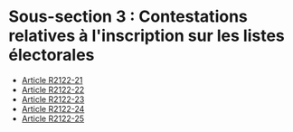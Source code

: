 # Sous-section 3 : Contestations relatives à l'inscription sur les listes électorales &#13;
&#13;
&#13;
&#13;
&#13;
&#13;


* [Article R2122-21](./LEGIARTI000024280394.md)
* [Article R2122-22](./LEGIARTI000024280396.md)
* [Article R2122-23](./LEGIARTI000024280398.md)
* [Article R2122-24](./LEGIARTI000024280400.md)
* [Article R2122-25](./LEGIARTI000024280402.md)
